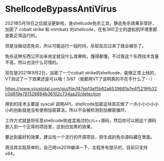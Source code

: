 # ShellcodeBypassAntiVirus

2021年5月18日之后就没更新啦，是shellcode免杀工具，静态免杀效果非常好，加密了 cobalt strike 和 mimikatz 的shellcode，在有360卫士的虚拟机环境里都是能正常运行的。

但是没做动态免杀，所以可能运行一段时间，杀软反应过来了就会被杀了。

免杀这种东西公开出来肯定就没什么效果啦，懂得都懂，不过我这个东西技术含量不高，所以也没什么可惜的。

现在是2021年9月2日，加密了一个cobalt strike的shellcode，能够正常上线的，VT测试了一下效果还是可以哦！3/67（我都用VT了说明真的不在乎什么了- -）

https://www.virustotal.com/gui/file/f47eb13ef5b62a6539681a7e4f5219fb32c0d819e781528694b36102c734aa20/detection

用到的技术主要是 syscall 调用API，shellcode加密这块其实做了一点小小小小小小的创新就是没有使用加密算法，所以不会被检测到加解密循环。

工作方式就是将任意shellcode转成混淆过的c/c++源码，然后你可以把这个源码嵌入到一个正常的项目里，达到白加黑的效果。

要达到最好的效果，建议找一个流行的开源项目，把生成的免杀源码藏在里面。

用法其实挺简单的，自己用vs2019编译一下，主程序有提示的，目前只支持x64。


